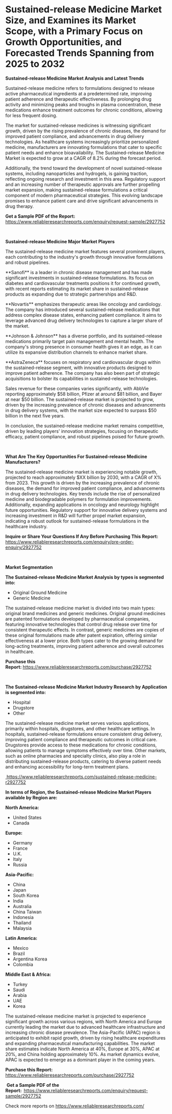 <p><h1>Sustained-release Medicine Market Size, and Examines its Market Scope, with a Primary Focus on Growth Opportunities, and Forecasted Trends Spanning from 2025 to 2032</h1></p><p><strong>Sustained-release Medicine Market Analysis and Latest Trends</strong></p>
<p><p>Sustained-release medicine refers to formulations designed to release active pharmaceutical ingredients at a predetermined rate, improving patient adherence and therapeutic effectiveness. By prolonging drug activity and minimizing peaks and troughs in plasma concentration, these medications enhance treatment outcomes for chronic conditions, allowing for less frequent dosing.</p><p>The market for sustained-release medicines is witnessing significant growth, driven by the rising prevalence of chronic diseases, the demand for improved patient compliance, and advancements in drug delivery technologies. As healthcare systems increasingly prioritize personalized medicine, manufacturers are innovating formulations that cater to specific patient needs and enhance bioavailability. The Sustained-release Medicine Market is expected to grow at a CAGR of 8.2% during the forecast period. </p><p>Additionally, the trend toward the development of novel sustained-release systems, including nanoparticles and hydrogels, is gaining traction, reflecting ongoing research and investment in this area. Regulatory support and an increasing number of therapeutic approvals are further propelling market expansion, making sustained-release formulations a critical component of modern pharmaceutical strategies. This evolving landscape promises to enhance patient care and drive significant advancements in drug therapy.</p></p>
<p><strong>Get a Sample PDF of the Report:&nbsp;</strong> <a href="https://www.reliableresearchreports.com/enquiry/request-sample/2927752?utm_campaign=2243&utm_medium=2&utm_source=Github&utm_content=ia&utm_term=12032025&utm_id=sustained-release-medicine">https://www.reliableresearchreports.com/enquiry/request-sample/2927752</a></p>
<p>&nbsp;</p>
<p><strong>Sustained-release Medicine Major Market Players</strong></p>
<p><p>The sustained-release medicine market features several prominent players, each contributing to the industry's growth through innovative formulations and robust pipelines. </p><p>**Sanofi** is a leader in chronic disease management and has made significant investments in sustained-release formulations. Its focus on diabetes and cardiovascular treatments positions it for continued growth, with recent reports estimating its market share in sustained-release products as expanding due to strategic partnerships and R&D.</p><p>**Novartis** emphasizes therapeutic areas like oncology and cardiology. The company has introduced several sustained-release medications that address complex disease states, enhancing patient compliance. It aims to leverage advanced drug delivery technologies to capture a larger share of the market. </p><p>**Johnson & Johnson** has a diverse portfolio, and its sustained-release medications primarily target pain management and mental health. The company's strong presence in consumer health gives it an edge, as it can utilize its expansive distribution channels to enhance market share. </p><p>**AstraZeneca** focuses on respiratory and cardiovascular drugs within the sustained-release segment, with innovative products designed to improve patient adherence. The company has also been part of strategic acquisitions to bolster its capabilities in sustained-release technologies.</p><p>Sales revenue for these companies varies significantly, with AbbVie reporting approximately $58 billion, Pfizer at around $81 billion, and Bayer at near $50 billion. The sustained-release market is projected to grow, driven by the increasing prevalence of chronic diseases and advancements in drug delivery systems, with the market size expected to surpass $50 billion in the next five years.</p><p>In conclusion, the sustained-release medicine market remains competitive, driven by leading players' innovation strategies, focusing on therapeutic efficacy, patient compliance, and robust pipelines poised for future growth.</p></p>
<p>&nbsp;</p>
<p><strong>What Are The Key Opportunities For Sustained-release Medicine Manufacturers?</strong></p>
<p><p>The sustained-release medicine market is experiencing notable growth, projected to reach approximately $XX billion by 2030, with a CAGR of X% from 2023. This growth is driven by the increasing prevalence of chronic diseases, the demand for improved patient compliance, and advancements in drug delivery technologies. Key trends include the rise of personalized medicine and biodegradable polymers for formulation improvements. Additionally, expanding applications in oncology and neurology highlight future opportunities. Regulatory support for innovative delivery systems and increasing investment in R&D will further propel market expansion, indicating a robust outlook for sustained-release formulations in the healthcare industry.</p></p>
<p><strong>Inquire or Share Your Questions If Any Before Purchasing This Report:</strong> <a href="https://www.reliableresearchreports.com/enquiry/pre-order-enquiry/2927752?utm_campaign=2243&utm_medium=2&utm_source=Github&utm_content=ia&utm_term=12032025&utm_id=sustained-release-medicine">https://www.reliableresearchreports.com/enquiry/pre-order-enquiry/2927752</a></p>
<p>&nbsp;</p>
<p><strong>Market Segmentation</strong></p>
<p><strong>The Sustained-release Medicine Market Analysis by types is segmented into:</strong></p>
<p><ul><li>Original Ground Medicine</li><li>Generic Medicine</li></ul></p>
<p><p>The sustained-release medicine market is divided into two main types: original brand medicines and generic medicines. Original ground medicines are patented formulations developed by pharmaceutical companies, featuring innovative technologies that control drug release over time for consistent therapeutic effects. In contrast, generic medicines are copies of these original formulations made after patent expiration, offering similar effectiveness at a lower price. Both types cater to the growing demand for long-acting treatments, improving patient adherence and overall outcomes in healthcare.</p></p>
<p><strong>Purchase this Report:&nbsp;</strong><a href="https://www.reliableresearchreports.com/purchase/2927752?utm_campaign=2243&utm_medium=2&utm_source=Github&utm_content=ia&utm_term=12032025&utm_id=sustained-release-medicine">https://www.reliableresearchreports.com/purchase/2927752</a></p>
<p>&nbsp;</p>
<p><strong>The Sustained-release Medicine Market Industry Research by Application is segmented into:</strong></p>
<p><ul><li>Hospital</li><li>Drugstore</li><li>Other</li></ul></p>
<p><p>The sustained-release medicine market serves various applications, primarily within hospitals, drugstores, and other healthcare settings. In hospitals, sustained-release formulations ensure consistent drug delivery, improving patient compliance and therapeutic outcomes in critical care. Drugstores provide access to these medications for chronic conditions, allowing patients to manage symptoms effectively over time. Other markets, such as online pharmacies and specialty clinics, also play a role in distributing sustained-release products, catering to diverse patient needs and enhancing accessibility for long-term treatment plans.</p></p>
<p><a href="https://www.reliableresearchreports.com/sustained-release-medicine-r2927752?utm_campaign=2243&utm_medium=2&utm_source=Github&utm_content=ia&utm_term=12032025&utm_id=sustained-release-medicine">&nbsp;https://www.reliableresearchreports.com/sustained-release-medicine-r2927752</a></p>
<p><strong>In terms of Region, the Sustained-release Medicine Market Players available by Region are:</strong></p>
<p>
    <p> <strong> North America: </strong>
        <ul>
            <li>United States</li>
            <li>Canada</li>
        </ul>
        </p> 
    <p> <strong> Europe: </strong>
        <ul>
            <li>Germany</li>
            <li>France</li>
            <li>U.K.</li>
            <li>Italy</li>
            <li>Russia</li>
        </ul>
        </p> 
    <p> <strong> Asia-Pacific: </strong>
        <ul>
            <li>China</li>
            <li>Japan</li>
            <li>South Korea</li>
            <li>India</li>
            <li>Australia</li>
            <li>China Taiwan</li>
            <li>Indonesia</li>
            <li>Thailand</li>
            <li>Malaysia</li>
        </ul>
        </p> 
    <p> <strong> Latin America: </strong>
        <ul>
            <li>Mexico</li>
            <li>Brazil</li>
            <li>Argentina Korea</li>
            <li>Colombia</li>
        </ul>
        </p> 
    <p> <strong> Middle East & Africa: </strong>
        <ul>
            <li>Turkey</li>
            <li>Saudi</li>
            <li>Arabia</li>
            <li>UAE</li>
            <li>Korea</li>
        </ul>
    </p>
    </p>
<p><p>The sustained-release medicine market is projected to experience significant growth across various regions, with North America and Europe currently leading the market due to advanced healthcare infrastructure and increasing chronic disease prevalence. The Asia-Pacific (APAC) region is anticipated to exhibit rapid growth, driven by rising healthcare expenditures and expanding pharmaceutical manufacturing capabilities. The market share estimates indicate North America at 40%, Europe at 30%, APAC at 20%, and China holding approximately 10%. As market dynamics evolve, APAC is expected to emerge as a dominant player in the coming years.</p></p>
<p><strong>Purchase this Report: </strong><a href="https://www.reliableresearchreports.com/purchase/2927752?utm_campaign=2243&utm_medium=2&utm_source=Github&utm_content=ia&utm_term=12032025&utm_id=sustained-release-medicine">https://www.reliableresearchreports.com/purchase/2927752</a></p>
<p>&nbsp;<strong>Get a Sample PDF of the Report:&nbsp;&nbsp;</strong><a href="https://www.reliableresearchreports.com/enquiry/request-sample/2927752?utm_campaign=2243&utm_medium=2&utm_source=Github&utm_content=ia&utm_term=12032025&utm_id=sustained-release-medicine">https://www.reliableresearchreports.com/enquiry/request-sample/2927752</a></p>
<p><strong></strong></p>
<p>Check more reports on <a href="https://www.reliableresearchreports.com/?utm_campaign=2243&utm_medium=2&utm_source=Github&utm_content=ia&utm_term=12032025&utm_id=sustained-release-medicine">https://www.reliableresearchreports.com/</a></p>